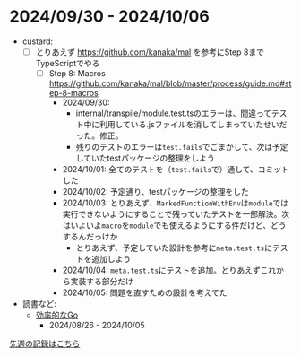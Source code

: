 # 2024/09/30 - 2024/10/06

- custard:
    - [ ] とりあえず <https://github.com/kanaka/mal> を参考にStep 8までTypeScriptでやる
        - [ ] Step 8: Macros <https://github.com/kanaka/mal/blob/master/process/guide.md#step-8-macros>
            - 2024/09/30:
                - internal/transpile/module.test.tsのエラーは、間違ってテスト中に利用している.jsファイルを消してしまっていたせいだった。修正。
                - 残りのテストのエラーは`test.fails`でごまかして、次は予定していたtestパッケージの整理をしよう
            - 2024/10/01: 全てのテストを（`test.fails`で）通して、コミットした
            - 2024/10/02: 予定通り、testパッケージの整理をした
            - 2024/10/03: とりあえず、`MarkedFunctionWithEnv`は`module`では実行できないようにすることで残っていたテストを一部解決。次はいよいよ`macro`を`module`でも使えるようにする件だけど、どうするんだっけか
                - とりあえず、予定していた設計を参考に`meta.test.ts`にテストを追加しよう
            - 2024/10/04: `meta.test.ts`にテストを追加。とりあえずこれから実装する部分だけ
            - 2024/10/05: 問題を直すための設計を考えてた
- 読書など:
    - [効率的なGo](https://www.oreilly.co.jp//books/9784814400539/)
        - 2024/08/26 - 2024/10/05

[先週の記録はこちら](https://github.com/igrep/daily-commits/blob/5bd5a08d641ab747520302f7836e9de0cbc6197a/yesterday.md)
